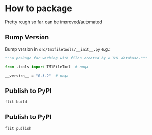 # How to package

Pretty rough so far, can be improved/automated

## Bump Version

Bump version in `src/tm1filetools/__init__.py` e.g.:

```python
"""A package for working with files created by a TM1 database."""

from .tools import TM1FileTool  # noqa

__version__ = "0.3.2"  # noqa
```

## Publish to PyPI

```sh
flit build
```

## Publish to PyPI

```sh
flit publish
```
